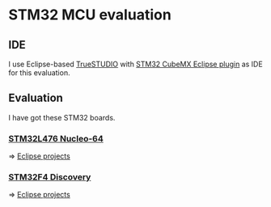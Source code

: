 # STM32 MCU evaluation

## IDE

I use Eclipse-based [TrueSTUDIO](https://atollic.com/truestudio/) with [STM32 CubeMX Eclipse plugin](http://www.st.com/en/development-tools/stsw-stm32095.html) as IDE for this evaluation.

## Evaluation

I have got these STM32 boards.

### [STM32L476 Nucleo-64](http://www.st.com/en/evaluation-tools/nucleo-l476rg.html)

=> [Eclipse projects](./STM32L476-Nucleo-64)

### [STM32F4 Discovery](http://www.st.com/en/evaluation-tools/stm32f4discovery.html)

=> [Eclipse projects](./STM32F4-Discovery)
